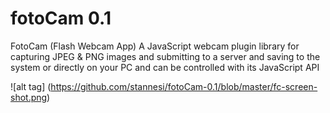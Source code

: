 # fotoCam 0.1

FotoCam (Flash Webcam App)
A JavaScript webcam plugin library for capturing JPEG & PNG images and submitting to a server and saving to the system or directly on your PC and can be controlled with its JavaScript API

![alt tag] (https://github.com/stannesi/fotoCam-0.1/blob/master/fc-screen-shot.png) 
